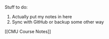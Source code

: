 Stuff to do:
1. Actually put my notes in here
2. Sync with GitHub or backup some other way

[[CMU Course Notes]]